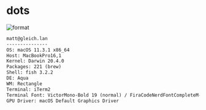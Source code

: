 
# dots

![format](https://github.com/Matt-Gleich/dots/workflows/format/badge.svg)

```txt
matt@gleich.lan 
--------------- 
OS: macOS 11.3.1 x86_64 
Host: MacBookPro16,1 
Kernel: Darwin 20.4.0 
Packages: 221 (brew) 
Shell: fish 3.2.2 
DE: Aqua 
WM: Rectangle 
Terminal: iTerm2 
Terminal Font: VictorMono-Bold 19 (normal) / FiraCodeNerdFontCompleteM-Regular 21 (non-ascii) 
GPU Driver: macOS Default Graphics Driver 
```
